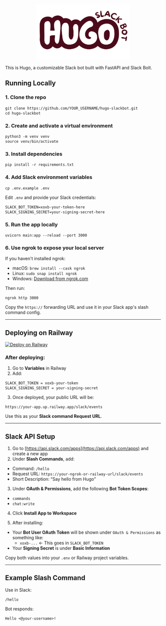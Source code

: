 <p align="center">
  <img src="assets/logo.svg" alt="Logo" width="300"/>
</p>

This is Hugo, a customizable Slack bot built with FastAPI and Slack Bolt.

## Running Locally

### 1. Clone the repo

```
git clone https://github.com/YOUR_USERNAME/hugo-slackbot.git
cd hugo-slackbot
```

### 2. Create and activate a virtual environment

```
python3 -m venv venv
source venv/bin/activate
```

### 3. Install dependencies

```
pip install -r requirements.txt
```

### 4. Add Slack environment variables

```
cp .env.example .env
```

Edit `.env` and provide your Slack credentials:

```
SLACK_BOT_TOKEN=xoxb-your-token-here
SLACK_SIGNING_SECRET=your-signing-secret-here
```

### 5. Run the app locally

```
uvicorn main:app --reload --port 3000
```

### 6. Use ngrok to expose your local server

If you haven't installed ngrok:

- macOS: `brew install --cask ngrok`
- Linux: `sudo snap install ngrok`
- Windows: [Download from ngrok.com](https://ngrok.com/download)

Then run:

```
ngrok http 3000
```

Copy the `https://` forwarding URL and use it in your Slack app's slash command config.

---

## Deploying on Railway

[![Deploy on Railway](https://railway.com/button.svg)](https://railway.com/deploy/JRpxdM?referralCode=IkKUB5)

### After deploying:

1. Go to **Variables** in Railway
2. Add:

```
SLACK_BOT_TOKEN = xoxb-your-token
SLACK_SIGNING_SECRET = your-signing-secret
```

3. Once deployed, your public URL will be:

```
https://your-app.up.railway.app/slack/events
```

Use this as your **Slack command Request URL**.

---


## Slack API Setup

1. Go to [https://api.slack.com/apps](https://api.slack.com/apps) and create a new app
2. Under **Slash Commands**, add:

- Command: `/hello`
- Request URL: `https://your-ngrok-or-railway-url/slack/events`
- Short Description: “Say hello from Hugo”

3. Under **OAuth & Permissions**, add the following **Bot Token Scopes**:

- `commands`
- `chat:write`

4. Click **Install App to Workspace**

5. After installing:

- Your **Bot User OAuth Token** will be shown under `OAuth & Permissions` as something like:
  - `xoxb-...` ← This goes in `SLACK_BOT_TOKEN`
- Your **Signing Secret** is under **Basic Information**

Copy both values into your `.env` or Railway project variables.

---

## Example Slash Command

Use in Slack:

```
/hello
```

Bot responds:

```
Hello <@your-username>!
```


